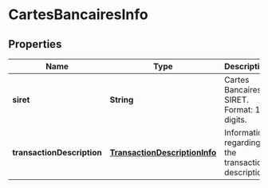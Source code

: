 

# CartesBancairesInfo


## Properties

| Name | Type | Description | Notes |
|------------ | ------------- | ------------- | -------------|
|**siret** | **String** | Cartes Bancaires SIRET. Format: 14 digits. |  |
|**transactionDescription** | [**TransactionDescriptionInfo**](TransactionDescriptionInfo.md) | Information regarding the transaction description. |  [optional] |



